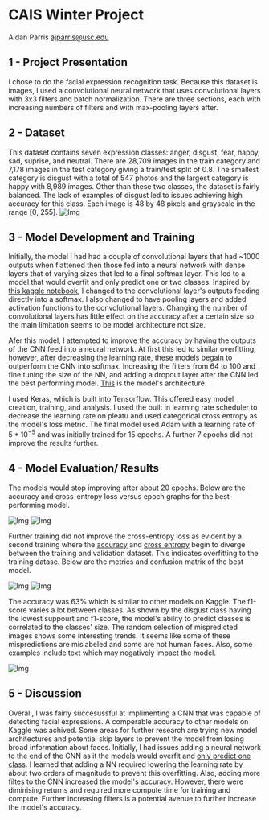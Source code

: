 # CAIS Winter Project
Aidan Parris ajparris@usc.edu

## 1 - Project Presentation
I chose to do the facial expression recognition task. Because this dataset is images, I used a convolutional neural network that uses convolutional layers with 3x3 filters and batch normalization. There are three sections, each with increasing numbers of filters and with max-pooling layers after.

## 2 - Dataset
This dataset contains seven expression classes: anger, disgust, fear, happy, sad, suprise, and neutral. There are 28,709 images in the train category and 7,178 images in the test category giving a train/test split of 0.8. The smallest category is disgust with a total of 547 photos and the largest category is happy with 8,989 images. Other than these two classes, the dataset is fairly balanced. The lack of examples of disgust led to issues achieving high accuracy for this class. Each image is 48 by 48 pixels and grayscale in the range \[0, 255].
![Img](/plots/class_count.png)

## 3 - Model Development and Training
Initially, the model I had had a couple of convolutional layers that had ~1000 outputs when flattened then those fed into a neural network with dense layers that of varying sizes that led to a final softmax layer. This led to a model that would overfit and only predict one or two classes. Inspired by [this kaggle notebook](https://www.kaggle.com/code/mohamedchahed/human-emotion-detection), I changed to the convolutional layer's outputs feeding directly into a softmax. I also changed to have pooling layers and added activation functions to the convolutional layers. Changing the number of convolutional layers has little effect on the accuracy after a certain size so the main limitation seems to be model architecture not size.

Afer this model, I attempted to improve the accuracy by having the outputs of the CNN feed into a neural network. At first this led to similar overfitting, however, after decreasing the learning rate, these models begain to outperform the CNN into softmax. Increasing the filters from 64 to 100 and fine tuning the size of the NN, and adding a dropout layer after the CNN led the best performing model. [This](/plots/hybrid_low_lr2_model.png) is the model's architecture.

I used Keras, which is built into Tensorflow. This offered easy model creation, training, and analysis. I used the built in learning rate scheduler to decrease the learning rate on pleatu and used categorical cross entropy as the model's loss metric. The final model used Adam with a learning rate of $5*10^{-5}$ and was initially trained for 15 epochs. A further 7 epochs did not improve the results further.

## 4 - Model Evaluation/ Results
The models would stop improving after about 20 epochs. Below are the accuracy and cross-entropy loss versus epoch graphs for the best-performing model.

![Img](/plots/hybrid_low_lr2_accuracy.png)
![Img](/plots/hybrid_low_lr2_cross_entropy.png)

Further training did not improve the cross-entropy loss as evident by a second training where the [accuracy](/plots/hybrid_low_lr2_2_accuracy.png) and [cross entropy](/plots/hybrid_low_lr2_2_cross_entropy.png) begin to diverge between the training and validation dataset. This indicates overfitting to the training datase. Below are the metrics and confusion matrix of the best model.

![Img](/plots/hybrid_low_lr2_metrics.png)
![Img](/plots/hybrid_low_lr2_confusion.png)

The accuracy was 63% which is similar to other models on Kaggle. The f1-score varies a lot between classes. As shown by the disgust class having the lowest suppourt and f1-score, the model's ability to predict classes is correlated to the classes' size. The random selection of mispredicted images shows some interesting trends. It seems like some of these mispredictions are mislabeled and some are not human faces. Also, some examples include text which may negatively impact the model. 

![Img](/plots/hybrid_low_lr2_misclassified.png)

## 5 - Discussion
Overall, I was fairly succesussful at implimenting a CNN that was capable of detecting facial expressions. A comperable accuracy to other models on Kaggle was achived. Some areas for further research are trying new model architectures and potential skip layers to prevent the model from losing broad information about faces. Initially, I had issues adding a neural network to the end of the CNN as it the models would overfit and [only predict one class](/plots/small_cnn2_hybrid_lowlr3_confusion.png). I learned that adding a NN required lowering the learning rate by about two orders of magnitude to prevent this overfitting. Also, adding more filtes to the CNN increased the model's accuracy. However, there were diminising returns and required more compute time for training and compute. Further increasing filters is a potential avenue to further increase the model's accuracy.